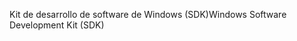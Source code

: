 <span data-ttu-id="2ba95-101">Kit de desarrollo de software de Windows (SDK)</span><span class="sxs-lookup"><span data-stu-id="2ba95-101">Windows Software Development Kit (SDK)</span></span>